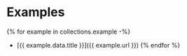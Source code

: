 # Examples

{% for example in collections.example -%}
- [{{ example.data.title }}]({{ example.url }})
{% endfor %}
